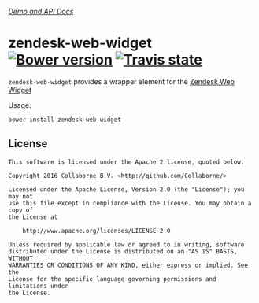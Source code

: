 _[Demo and API Docs](http://collaborne.github.io/zendesk-web-widget)_

zendesk-web-widget [![Bower version](https://badge.fury.io/bo/zendesk-web-widget.svg)](http://badge.fury.io/bo/zendesk-web-widget) [![Travis state](https://travis-ci.org/Collaborne/zendesk-web-widget.svg?branch=master)](https://travis-ci.org/Collaborne/zendesk-web-widget)
=========

`zendesk-web-widget` provides a wrapper element for the [Zendesk Web Widget](https://support.zendesk.com/hc/en-us/articles/203908456)

Usage:

`bower install zendesk-web-widget`


## License

    This software is licensed under the Apache 2 license, quoted below.

    Copyright 2016 Collaborne B.V. <http://github.com/Collaborne/>

    Licensed under the Apache License, Version 2.0 (the "License"); you may not
    use this file except in compliance with the License. You may obtain a copy of
    the License at

        http://www.apache.org/licenses/LICENSE-2.0

    Unless required by applicable law or agreed to in writing, software
    distributed under the License is distributed on an "AS IS" BASIS, WITHOUT
    WARRANTIES OR CONDITIONS OF ANY KIND, either express or implied. See the
    License for the specific language governing permissions and limitations under
    the License.
